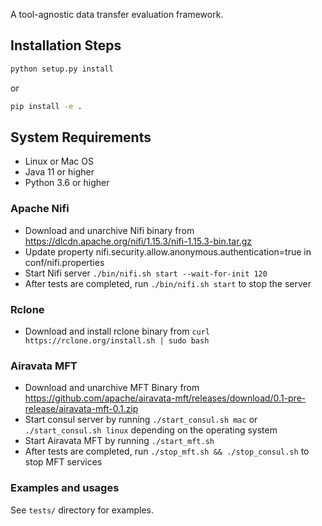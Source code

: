 A tool-agnostic data transfer evaluation framework.

## Installation Steps

```bash
python setup.py install
```

or

```bash
pip install -e .
```

## System Requirements
* Linux or Mac OS
* Java 11 or higher
* Python 3.6 or higher

### Apache Nifi

* Download and unarchive Nifi binary from https://dlcdn.apache.org/nifi/1.15.3/nifi-1.15.3-bin.tar.gz
* Update property nifi.security.allow.anonymous.authentication=true in conf/nifi.properties
* Start Nifi server ```./bin/nifi.sh start --wait-for-init 120```
* After tests are completed, run ```./bin/nifi.sh start``` to stop the server

### Rclone

* Download and install rclone binary from ```curl https://rclone.org/install.sh | sudo bash```

### Airavata MFT

* Download and unarchive MFT Binary from https://github.com/apache/airavata-mft/releases/download/0.1-pre-release/airavata-mft-0.1.zip
* Start consul server by running ```./start_consul.sh mac``` or ```./start_consul.sh linux``` depending on the operating system
* Start Airavata MFT by running ```./start_mft.sh```
* After tests are completed, run ```./stop_mft.sh && ./stop_consul.sh``` to stop MFT services

### Examples and usages

See `tests/` directory for examples.
